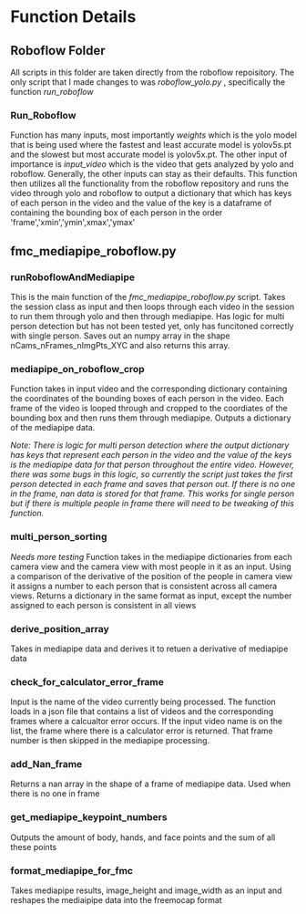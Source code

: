 # Function Details

## Roboflow Folder

All scripts in this folder are taken directly from the roboflow repoisitory. The only script
that I made changes to was *roboflow_yolo.py* , specifically the function *run_roboflow*

### Run_Roboflow

Function has many inputs, most importantly *weights* which is the yolo model that is being used 
where the fastest and least accurate model is yolov5s.pt and the slowest but most accurate model is
yolov5x.pt. The other input of importance is *input_video* which is the video that gets analyzed by 
yolo and roboflow. Generally, the other inputs can stay as their defaults. This function then utilizes
all the functionality from the roboflow repository and runs the video through yolo and roboflow to 
output a dictionary that which has keys of each person in the video and the value of the key is a 
dataframe of containing the bounding box of each person in the order 'frame','xmin','ymin',xmax','ymax'

## fmc_mediapipe_roboflow.py

### runRoboflowAndMediapipe

This is the main function of the *fmc_mediapipe_roboflow.py* script. Takes the session class as input and 
then loops through each video in the session to run them through yolo and then through mediapipe. Has logic
for multi person detection but has not been tested yet, only has funcitoned correctly with single person. 
Saves out an numpy array in the shape nCams_nFrames_nImgPts_XYC and also returns this array.

### mediapipe_on_roboflow_crop

Function takes in input video and the corresponding dictionary containing the coordinates of the bounding boxes 
of each person in the video. Each frame of the video is looped through and cropped to the coordiates of the bounding 
box and then runs them through mediapipe. Outputs a dictionary of the mediapipe data.

*Note: There is logic for multi person detection where the output dictionary has keys that represent each person in the video
and the value of the keys is the mediapipe data for that person throughout the entire video. However, there was some bugs in this
logic, so currently the script just takes the first person detected in each frame and saves that person out. If there is no one 
in the frame, nan data is stored for that frame. This works for single person but if there is multiple people in frame there will
need to be tweaking of this function.*

### multi_person_sorting

*Needs more testing* Function takes in the mediapipe dictionaries from each camera view and the camera view with most people
in it as an input. Using a comparison of the derivative of the position of the people in camera view it assigns a number to each
person that is consistent across all camera views. Returns a dictionary in the same format as input, except the number assigned 
to each person is consistent in all views

### derive_position_array
Takes in mediapipe data and derives it to retuen a derivative of mediapipe data

### check_for_calculator_error_frame
Input is the name of the video currently being processed. The function loads in a json file that contains a list of 
videos and the corresponding frames where a calcualtor error occurs. If the input video name is on the list, the frame 
where there is a calculator error is returned. That frame number is then skipped in the mediapipe processing. 

### add_Nan_frame
Returns a nan array in the shape of a frame of mediapipe data. Used when there is no one in frame

### get_mediapipe_keypoint_numbers
Outputs the amount of body, hands, and face points and the sum of all these points


### format_mediapipe_for_fmc

Takes mediapipe results, image_height and image_width as an input and reshapes the mediaipipe data into the freemocap format



